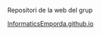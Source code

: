 Repositori de la web del grup

[InformaticsEmporda.github.io](https://InformaticsEmporda.github.io)
